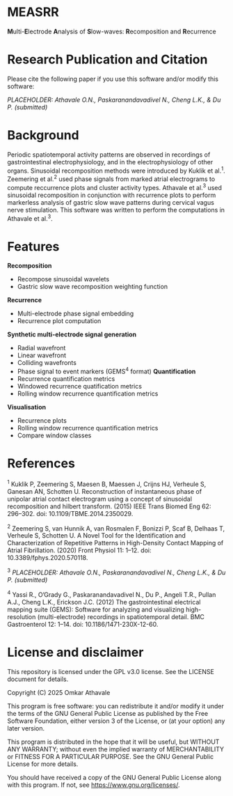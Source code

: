 # MEASRR
**M**ulti-**E**lectrode **A**nalysis of **S**low-waves: **R**ecomposition and **R**ecurrence

# Research Publication and Citation
Please cite the following paper if you use this software and/or modify this software: 

_PLACEHOLDER: Athavale O.N., Paskaranandavadivel N., Cheng L.K., & Du P. (submitted)_

# Background
Periodic spatiotemporal activity patterns are observed in recordings of gastrointestinal electrophysiology, and in the electrophysiology of other organs. Sinusoidal recomposition methods were introduced by Kuklik et al.<sup>1</sup>. Zeemering et al.<sup>2</sup> used phase signals from marked atrial electrograms to compute reccurrence plots and cluster activity types. Athavale et al.<sup>3</sup> used sinusoidal recomposition in conjunction with recurrence plots to perform markerless analysis of gastric slow wave patterns during cervical vagus nerve stimulation. This software was written to perform the computations in Athavale et al.<sup>3</sup>.

# Features

**Recomposition**
- Recompose sinusoidal wavelets
- Gastric slow wave recomposition weighting function

**Recurrence**
- Multi-electrode phase signal embedding
- Recurrence plot computation
  
**Synthetic multi-electrode signal generation**
- Radial wavefront
- Linear wavefront
- Colliding wavefronts
- Phase signal to event markers (GEMS<sup>4</sup> format)
**Quantification**
- Recurrence quantification metrics
- Windowed recurrence quatification metrics
- Rolling window recurrence quantification metrics

**Visualisation**
- Recurrence plots
- Rolling window recurrence quantification metrics
- Compare window classes
 
# References
<sup>1</sup> Kuklik P, Zeemering S, Maesen B, Maessen J, Crijns HJ, Verheule S, Ganesan AN, Schotten U. Reconstruction of instantaneous phase of unipolar atrial contact electrogram using a concept of sinusoidal recomposition and hilbert transform. (2015) IEEE Trans Biomed Eng 62: 296–302. doi: 10.1109/TBME.2014.2350029.

<sup>2</sup> Zeemering S, van Hunnik A, van Rosmalen F, Bonizzi P, Scaf B, Delhaas T, Verheule S, Schotten U. A Novel Tool for the Identification and Characterization of Repetitive Patterns in High-Density Contact Mapping of Atrial Fibrillation. (2020) Front Physiol 11: 1–12. doi: 10.3389/fphys.2020.570118.

<sup>3</sup> _PLACEHOLDER: Athavale O.N., Paskaranandavadivel N., Cheng L.K., & Du P. (submitted)_

<sup>4</sup> Yassi R., O’Grady G., Paskaranandavadivel N., Du P., Angeli T.R., Pullan A.J., Cheng L.K., Erickson J.C. (2012) The gastrointestinal electrical mapping suite (GEMS): Software for analyzing and visualizing high-resolution (multi-electrode) recordings in spatiotemporal detail. BMC Gastroenterol 12: 1–14. doi: 10.1186/1471-230X-12-60.

# License and disclaimer
This repository is licensed under the GPL v3.0 license. See the LICENSE document for details. 

Copyright (C) 2025 Omkar Athavale

This program is free software: you can redistribute it and/or modify
it under the terms of the GNU General Public License as published by
the Free Software Foundation, either version 3 of the License, or
(at your option) any later version.

This program is distributed in the hope that it will be useful,
but WITHOUT ANY WARRANTY; without even the implied warranty of
MERCHANTABILITY or FITNESS FOR A PARTICULAR PURPOSE.  See the
GNU General Public License for more details.

You should have received a copy of the GNU General Public License
along with this program.  If not, see https://www.gnu.org/licenses/.